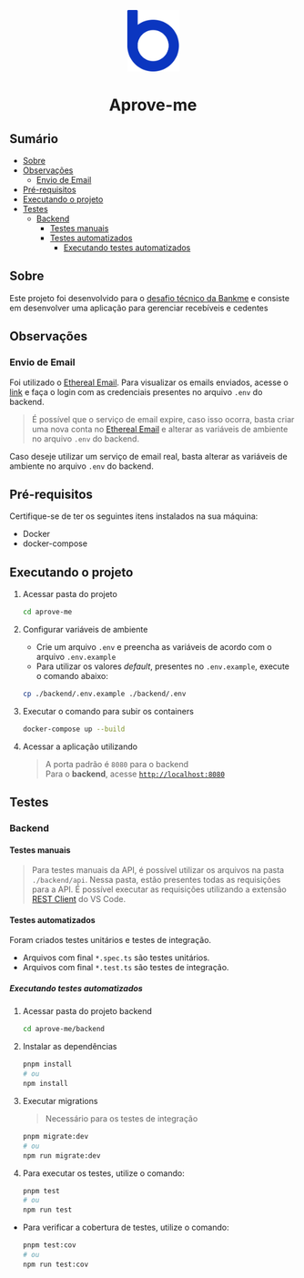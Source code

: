 <p align="center">
  <img src="./assets/logo-bankme.png" alt="Logo Bankme" width="91" height="108">
</p>
<h1 align="center">
  Aprove-me
</h1>

## Sumário

- [Sobre](#sobre)
- [Observações](#observações)
  - [Envio de Email](#envio-de-email)
- [Pré-requisitos](#pré-requisitos)
- [Executando o projeto](#executando-o-projeto)
- [Testes](#testes)
  - [Backend](#backend)
    - [Testes manuais](#testes-manuais)
    - [Testes automatizados](#testes-automatizados)
      - [Executando testes automatizados](#executando-testes-automatizados)

## Sobre

Este projeto foi desenvolvido para o [desafio técnico da Bankme](docs/description.md) e consiste em desenvolver uma aplicação para gerenciar recebíveis e cedentes

## Observações

### Envio de Email

Foi utilizado o [Ethereal Email](https://ethereal.email). Para visualizar os emails enviados, acesse o [link](https://ethereal.email) e faça o login com as credenciais presentes no arquivo `.env` do backend.

> É possível que o serviço de email expire, caso isso ocorra, basta criar uma nova conta no [Ethereal Email](https://ethereal.email) e alterar as variáveis de ambiente no arquivo `.env` do backend.

Caso deseje utilizar um serviço de email real, basta alterar as variáveis de ambiente no arquivo `.env` do backend.

## Pré-requisitos

Certifique-se de ter os seguintes itens instalados na sua máquina:

- Docker
- docker-compose

## Executando o projeto

1. Acessar pasta do projeto

    ```bash
    cd aprove-me
    ```

2. Configurar variáveis de ambiente
    - Crie um arquivo `.env` e preencha as variáveis de acordo com o arquivo `.env.example`
    - Para utilizar os valores *default*, presentes no `.env.example`, execute o comando abaixo:

    ```bash
    cp ./backend/.env.example ./backend/.env
    ```

3. Executar o comando para subir os containers

    ```bash
    docker-compose up --build
    ```

4. Acessar a aplicação utilizando
    > A porta padrão é `8080` para o backend <br>
    > Para o **backend**, acesse [`http://localhost:8080`](http://localhost:8080) <br>

## Testes

### Backend

#### Testes manuais

> Para testes manuais da API, é possível utilizar os arquivos na pasta `./backend/api`. Nessa pasta, estão presentes todas as requisições para a API. É possível executar as requisições utilizando a extensão [REST Client](https://marketplace.visualstudio.com/items?itemName=humao.rest-client) do VS Code.

#### Testes automatizados

Foram criados testes unitários e testes de integração.

- Arquivos com final `*.spec.ts` são testes unitários.
- Arquivos com final `*.test.ts` são testes de integração.

##### Executando testes automatizados

1. Acessar pasta do projeto backend

    ```bash
    cd aprove-me/backend
    ```

2. Instalar as dependências

    ```bash
    pnpm install
    # ou
    npm install
    ```

3. Executar migrations

    > Necessário para os testes de integração

    ```bash
    pnpm migrate:dev
    # ou
    npm run migrate:dev
    ```

4. Para executar os testes, utilize o comando:

    ```bash
    pnpm test
    # ou
    npm run test
    ```
  
- Para verificar a cobertura de testes, utilize o comando:

    ```bash
    pnpm test:cov
    # ou
    npm run test:cov
    ```
